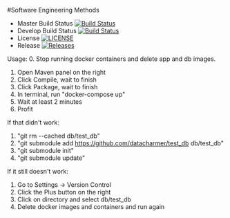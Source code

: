 #Software Engineering Methods

- Master Build Status [![Build Status](https://travis-ci.org/tsarevpp/sem.svg?branch=master)](https://travis-ci.org/tsarevpp/sem)
- Develop Build Status [![Build Status](https://travis-ci.org/tsarevpp/sem.svg?branch=develop)](https://travis-ci.org/tsarevpp/sem)
- License [![LICENSE](https://img.shields.io/github/license/tsarevpp/sem.svg?style=flat-square)](https://github.com/tsarevpp/sem/blob/master/LICENSE)
- Release [![Releases](https://img.shields.io/github/release/tsarevpp/sem/all.svg?style=flat-square)](https://github.com/tsarevpp/sem/releases)

Usage:
0. Stop running docker containers and delete app and db images.
1. Open Maven panel on the right
2. Click Compile, wait to finish
3. Click Package, wait to finish
4. In terminal, run "docker-compose up"
5. Wait at least 2 minutes
6. Profit 

If that didn't work:
1. "git rm --cached db/test_db"
2. "git submodule add https://github.com/datacharmer/test_db db/test_db"
3. "git submodule init"
4. "git submodule update"

If it still doesn't work:
1. Go to Settings -> Version Control
2. Click the Plus button on the right
3. Click on directory and select db/test_db
4. Delete docker images and containers and run again